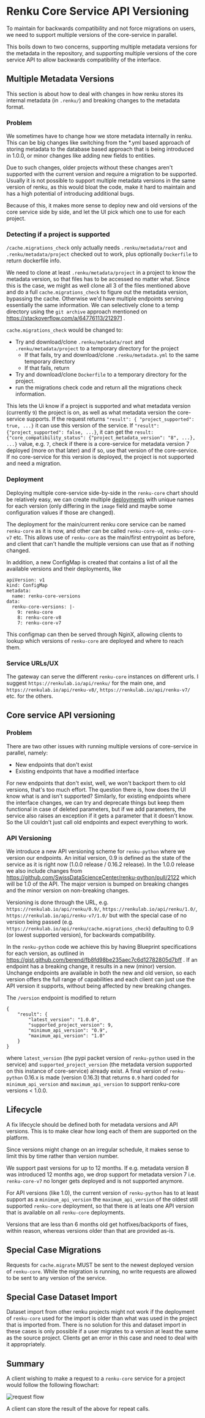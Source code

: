 # Renku Core Service API Versioning

To maintain for backwards compatibility and not force migrations on users, we need to support multiple versions of the core-service in parallel.

This boils down to two concerns, supporting multiple metadata versions for the metadata in the repository, and supporting multiple versions
of the core service API to allow backwards compatibility of the interface.

## Multiple Metadata Versions

This section is about how to deal with changes in how renku stores its internal metadata (in `.renku/`) and breaking changes to the metadata format.

### Problem

We sometimes have to change how we store metadata internally in renku. This can be big changes like switching from the *.yml based approach of storing metadata
to the database based approach that is being introduced in 1.0.0, or minor changes like adding new fields to entities.

Due to such changes, older projects without these changes aren't supported with the current version and require a migration to be supported.
Usually it is not possible to support multiple metadata versions in the same version of renku, as this would bloat the code, make it hard to maintain and
has a high potential of introducing additional bugs.

Because of this, it makes more sense to deploy new and old versions of the core service side by side, and let the UI pick which one to use for each project.

### Detecting if a project is supported

`/cache.migrations_check` only actually needs `.renku/metadata/root` and `.renku/metadata/project` checked out to work, plus optionally `Dockerfile` to return dockerfile info.

We need to clone at least `.renku/metadata/project` in a project to know the metadata version, so that files has to be accessed no matter what. Since this is the case, we might as well clone all 3 of the files mentioned above and do a full `cache.migrations_check` to figure out the metadata version, bypassing the cache. Otherwise we'd have multiple endpoints serving essentially the same information. We can selectively clone to a temp directory using the `git archive` approach mentioned on https://stackoverflow.com/a/64776113/212971 .

`cache.migrations_check` would be changed to:

- Try and download/clone `.renku/metadata/root` and `.renku/metadata/project` to a temporary directory for the project
  - If that fails, try and download/clone `.renku/metadata.yml` to the same temporary directory
  - If that fails, return
- Try and download/clone `Dockerfile` to a temporary directory for the project.
- run the migrations check code and return all the migrations check information.

This lets the Ui know if a project is supported and what metadata version (currently `9`) the project is on, as well as what metadata version the core-service supports.
If the request returns  `"result": { "project_supported": true, ...}` it can use this version of the service.
If `"result": {"project_supported": false, ...}`, it can get the `result: {"core_compatibility_status": {"project_metadata_version": "8", ...}, ...}` value, e.g. `7`,
check if there is a core-service for metadata version 7 deployed (more on that later) and if so, use that version of the core-service. If no core-service for this version
is deployed, the project is not supported and need a migration.

### Deployment

Deploying multiple core-service side-by-side in the `renku-core` chart should be relatively easy, we can create multiple [deployments](https://github.com/SwissDataScienceCenter/renku-python/blob/master/helm-chart/renku-core/templates/deployment.yaml)
with unique names for each version (only differing in the `image` field and maybe some configuration values if those are changed).

The deployment for the main/current renku core service can be named `renku-core` as it is now, and other can be called `renku-core-v8`, `renku-core-v7` etc.
This allows use of `renku-core` as the main/first entrypoint as before, and client that can't handle the multiple versions can use that as if nothing changed.

In addition, a new ConfigMap is created that contains a list of all the available versions and their deployments, like

```
apiVersion: v1
kind: ConfigMap
metadata:
  name: renku-core-versions
data:
  renku-core-versions: |-
    9: renku-core
    8: renku-core-v8
    7: renku-core-v7
```

This configmap can then be served through NginX, allowing clients to lookup which versions of `renku-core` are deployed and where to reach them.

### Service URLs/UX

The gateway can serve the different `renku-core` instances on different urls. I suggest `https://renkulab.io/api/renku/` for the main one, and
`https://renkulab.io/api/renku-v8/`, `https://renkulab.io/api/renku-v7/` etc. for the others.



## Core service API versioning

### Problem

There are two other issues with running multiple versions of core-service in parallel, namely:
- New endpoints that don't exist
- Existing endpoints that have a modified interface

For new endpoints that don't exist, well, we won't backport them to old versions, that's too much effort. The question there is, how does the UI know what is and isn't supported? Similarly, for existing endpoints where the interface changes, we can try and deprecate things but keep them functional in case of deleted parameters, but if we add parameters, the service also raises an exception if it gets a parameter that it doesn't know.
So the UI couldn't just call old endpoints and expect everything to work.

### API Versioning

We introduce a new API versioning scheme for `renku-python` where we version our endpoints. An initial version, 0.9 is defined as the state of the service as it is right now
(1.0.0 release / 0.16.2 release). In the 1.0.0 release we also include changes from https://github.com/SwissDataScienceCenter/renku-python/pull/2122 which will be 1.0 of the API.
The major version is bumped on breaking changes and the minor version on non-breaking changes.

Versioning is done through the URL, e.g. `https://renkulab.io/api/renku/0.9/`, `https://renkulab.io/api/renku/1.0/`, `https://renkulab.io/api/renku-v7/1.0/` but with the special case
of no version being passed (e.g. `https://renkulab.io/api/renku/cache.migrations_check`) defaulting to 0.9 (or lowest supported version), for backwards compatibility.

In the `renku-python` code we achieve this by having Blueprint specifications for each version, as outlined in https://gist.github.com/berend/fb8fd98be235aec7c6d12782805d7bff .
If an endpoint has a breaking change, it results in a new (minor) version. Unchange endpoints are available in both the new and old version, so each version offers the full
range of capabilities and each client can just use the API version it supports, without being affected by new breaking changes.

The `/version` endpoint is modified to return

```
{
    "result": {
        "latest_version": "1.0.0",
        "supported_project_version": 9,
        "minimum_api_version": "0.9",
        "maximum_api_version": "1.0"
    }
}
```

where `latest_version` (the pypi packet version of `renku-python` used in the service) and `supported_project_version` (the metadata version supported on this instance of core-service) already exist.
A final version of `renku-python` 0.16.x is made (version 0.16.3) that returns `0.9` hard coded for `minimum_api_version` and `maximum_api_version` to support renku-core versions
 < 1.0.0.

## Lifecycle

A fix lifecycle should be defined both for metadata versions and API versions. This is to make clear how long each of them are supported on the platform.

Since versions might change on an irregular schedule, it makes sense to limit this by time rather than version number.

We support past versions for up to 12 months.
If e.g. metadata version 8 was introduced 12 months ago, we drop support for metadata version 7 i.e. `renku-core-v7` no longer gets deployed and is not supported anymore.

For API versions (like 1.0), the current version of `renku-python` has to at least support as a `minimum_api_version` the `maximum_api_version` of the oldest still supported
`renku-core` deployment, so that there is at leats one API version that is available on all `renku-core` deployments.

Versions that are less than 6 months old get hotfixes/backports of fixes, within reason, whereas versions older than that are provided as-is.

## Special Case Migrations

Requests for `cache.migrate` MUST be sent to the newest deployed version of `renku-core`. While the migration is running, no write requests are allowed to be sent to any version of the service.

## Special Case Dataset Import

Dataset import from other renku projects might not work if the deployment of `renku-core` used for the import is older than what was used in the project that is imported from.
There is no solution for this and dataset import in these cases is only possible if a user migrates to a version at least the same as the source project.
Clients get an error in this case and need to deal with it appropriately.

## Summary

A client wishing to make a request to a `renku-core` service for a project would follow the following flowchart:

![request flow](request-flow.svg)

A client can store the result of the above for repeat calls.